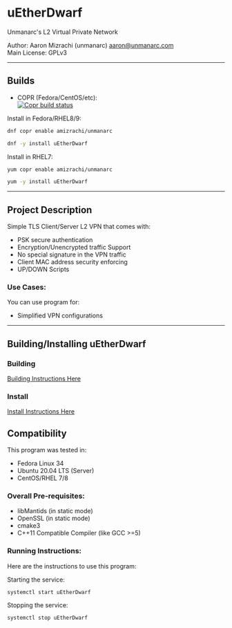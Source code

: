 # uEtherDwarf 

Unmanarc's L2 Virtual Private Network

Author: Aaron Mizrachi (unmanarc) <aaron@unmanarc.com>   
Main License: GPLv3

***
## Builds

- COPR (Fedora/CentOS/etc):  
[![Copr build status](https://copr.fedorainfracloud.org/coprs/amizrachi/unmanarc/package/uEtherDwarf/status_image/last_build.png)](https://copr.fedorainfracloud.org/coprs/amizrachi/unmanarc/package/uEtherDwarf/)


Install in Fedora/RHEL8/9:
```bash
dnf copr enable amizrachi/unmanarc

dnf -y install uEtherDwarf
```

Install in RHEL7:
```bash
yum copr enable amizrachi/unmanarc

yum -y install uEtherDwarf
```

***
## Project Description

Simple TLS Client/Server L2 VPN that comes with:

- PSK secure authentication
- Encryption/Unencrypted traffic Support
- No special signature in the VPN traffic
- Client MAC address security enforcing
- UP/DOWN Scripts

### Use Cases:

You can use program for:

- Simplified VPN configurations

***
## Building/Installing uEtherDwarf

### Building

[Building Instructions Here](BUILD.md)

### Install

[Install Instructions Here](INSTALL.md)

## Compatibility

This program was tested in:

* Fedora Linux 34
* Ubuntu 20.04 LTS (Server)
* CentOS/RHEL 7/8

### Overall Pre-requisites:

* libMantids (in static mode)
* OpenSSL (in static mode)
* cmake3
* C++11 Compatible Compiler (like GCC >=5)

### Running Instructions:

Here are the instructions to use this program:

Starting the service:

```
systemctl start uEtherDwarf
```

Stopping the service:

```
systemctl stop uEtherDwarf
```
